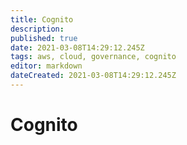 ```yaml
---
title: Cognito
description: 
published: true
date: 2021-03-08T14:29:12.245Z
tags: aws, cloud, governance, cognito
editor: markdown
dateCreated: 2021-03-08T14:29:12.245Z
---
```


# Cognito